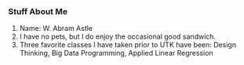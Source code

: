 ### Stuff About Me

1. Name: W. Abram Astle
2. I have no pets, but I do enjoy the occasional good sandwich.
3. Three favorite classes I have taken prior to UTK have been: Design Thinking, Big Data Programming, Applied Linear Regression
